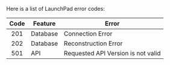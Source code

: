 Here is a list of LaunchPad error codes:

 Code | Feature  | Error |
:----:| -------- | ----- |
 201  | Database | Connection Error |
 202  | Database | Reconstruction Error |
 501  | API      | Requested API Version is not valid |